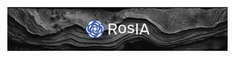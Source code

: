 <img src='https://github.com/association-rosia/.github/blob/main/profile/assets/reflection-connection.png?raw=true'>

